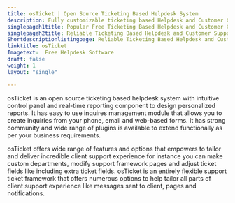 ```yaml
---
title: osTicket | Open Source Ticketing Based Helpdesk System
description: Fully customizable ticketing based Helpdesk and Customer Care System equipped with wide range of features to provide incredible customer support experience.
singlepageh1title: Popular Free Ticketing Based Helpdesk and Customer Care System
singlepageh2title: Reliable Ticketing Based Helpdesk and Customer Support System to deliver swift response to customer inquiries from your email, phone and web-based form.
Shortdescriptionlistingpage: Reliable Ticketing Based Helpdesk and Customer Support System to deliver swift response to customer inquiries from your email, phone and web-based form.
linktitle: osTicket
Imagetext:  Free Helpdesk Software 
draft: false
weight: 1
layout: "single"

---
```


osTicket is an open source ticketing based helpdesk system with intuitive control panel and real-time reporting component to design personalized reports. It has easy to use inquires management module that allows you to create inquiries from your phone, email and web-based forms. It has strong community and wide range of plugins is available to extend functionally as per your business requirements.

osTicket offers wide range of features and options that empowers to tailor and deliver incredible client support experience for instance you can make custom departments, modify support framework pages and adjust ticket fields like including extra ticket fields. osTicket is an entirely flexible support ticket framework that offers numerous options to help tailor all parts of client support experience like messages sent to client, pages and notifications.
